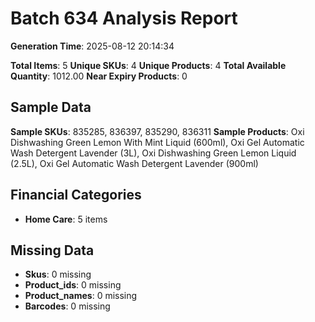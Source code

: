 # Batch 634 Analysis Report

**Generation Time**: 2025-08-12 20:14:34

**Total Items**: 5
**Unique SKUs**: 4
**Unique Products**: 4
**Total Available Quantity**: 1012.00
**Near Expiry Products**: 0

## Sample Data
**Sample SKUs**: 835285, 836397, 835290, 836311
**Sample Products**: Oxi Dishwashing Green Lemon With Mint Liquid (600ml), Oxi Gel Automatic Wash Detergent Lavender (3L), Oxi Dishwashing Green Lemon Liquid (2.5L), Oxi Gel Automatic Wash Detergent Lavender (900ml)

## Financial Categories
- **Home Care**: 5 items

## Missing Data
- **Skus**: 0 missing
- **Product_ids**: 0 missing
- **Product_names**: 0 missing
- **Barcodes**: 0 missing
